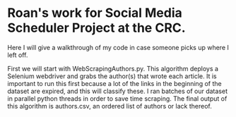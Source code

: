 # Roan's work for Social Media Scheduler Project at the CRC.

Here I will give a walkthrough of my code in case someone picks up where I left off.

First we will start with WebScrapingAuthors.py. This algorithm deploys a Selenium webdriver and grabs the author(s) that wrote each article. It is important to run this first because a lot of the links in the beginning of the dataset are expired, and this will classify these. I ran batches of our dataset in parallel python threads in order to save time scraping. The final output of this algorithm is authors.csv, an ordered list of authors or lack thereof.


